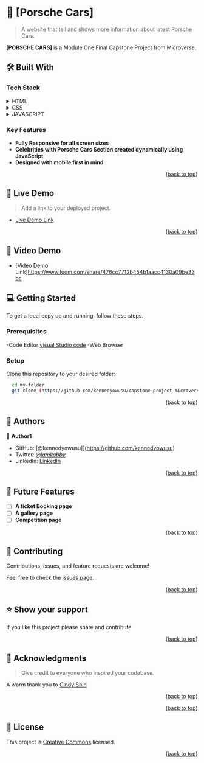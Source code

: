 
<!-- PROJECT DESCRIPTION -->

# 📖 [Porsche Cars] <a name="about-project"></a>

> A website that tell and shows more information about latest Porsche Cars.

**[PORSCHE CARS]** is a Module One Final Capstone Project from Microverse.

## 🛠 Built With <a name="built-with"></a>

### Tech Stack <a name="tech-stack"></a>

<details>
  <summary>HTML</summary>
  <ul>
    <li><a href="https://reactjs.org/">React.js</a></li>
  </ul>
</details>

<details>
  <summary>CSS</summary>
  <ul>
    <li><a href="https://expressjs.com/">Express.js</a></li>
  </ul>
</details>

<details>
<summary>JAVASCRIPT</summary>
  <ul>
    <li><a href="https://www.postgresql.org/">PostgreSQL</a></li>
  </ul>
</details>

<!-- Features -->

### Key Features <a name="key-features"></a>

- **Fully Responsive for all screen sizes**
- **Celebrities with Porsche Cars Section created dynamically using JavaScript**
- **Designed with mobile first in mind**

<p align="right">(<a href="#readme-top">back to top</a>)</p>

<!-- LIVE DEMO -->

## 🚀 Live Demo <a name="live-demo"></a>

> Add a link to your deployed project.

- [Live Demo Link](https://shegy28.github.io/Fashion-week/)

<p align="right">(<a href="#readme-top">back to top</a>)</p>

## 🚀 Video Demo <a name="live-demo"></a>
-  [Video Demo Link]https://www.loom.com/share/476cc7712b454b1aacc4130a09be33bc

<!-- GETTING STARTED -->

## 💻 Getting Started <a name="getting-started"></a>

To get a local copy up and running, follow these steps.

### Prerequisites

-Code Editor:[visual Studio code](https://code.visualstudio.com/)
-Web Browser
<!--
Example command:

```sh
 gem install rails
```
 -->
### Setup

Clone this repository to your desired folder:

```sh
  cd my-folder
  git clone (https://github.com/kennedyowusu/capstone-project-microverse)
```
<p align="right">(<a href="#readme-top">back to top</a>)</p>
<!-- AUTHORS -->

## 👥 Authors <a name="authors"></a>

👤 **Author1**

- GitHub: [@kennedyowusu]](https://github.com/kennedyowusu)
- Twitter: [@_iamkobby_](https://twitter.com/twitterhandle)
- LinkedIn: [LinkedIn](https://www.linkedin.com/in/kennedy-owusu/)
<p align="right">(<a href="#readme-top">back to top</a>)</p>

<!-- FUTURE FEATURES -->

## 🔭 Future Features <a name="future-features"></a>

- [ ] **A ticket Booking page**
- [ ] **A gallery page**
- [ ] **Competition page**

<p align="right">(<a href="#readme-top">back to top</a>)</p>

<!-- CONTRIBUTING -->

## 🤝 Contributing <a name="contributing"></a>

Contributions, issues, and feature requests are welcome!

Feel free to check the [issues page](https://github.com/kennedyowusu/capstone-project-microverse/issues).

<p align="right">(<a href="#readme-top">back to top</a>)</p>

<!-- SUPPORT -->

## ⭐️ Show your support <a name="support"></a>

If you like this project please share and contribute

<p align="right">(<a href="#readme-top">back to top</a>)</p>

<!-- ACKNOWLEDGEMENTS -->

## 🙏 Acknowledgments <a name="acknowledgements"></a>

> Give credit to everyone who inspired your codebase.

A warm thank you to  [Cindy Shin](https://www.behance.net/adagio07)

<p align="right">(<a href="#readme-top">back to top</a>)</p>

<!-- FAQ (optional) -->

<p align="right">(<a href="#readme-top">back to top</a>)</p>

<!-- LICENSE -->

## 📝 License <a name="license"></a>

This project is [Creative Commons](https://creativecommons.org/licenses/by-nc/4.0/) licensed.

<p align="right">(<a href="#readme-top">back to top</a>)</p>